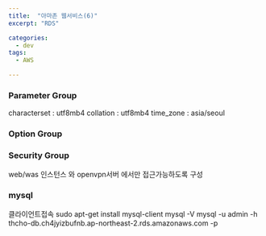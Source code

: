 ```yaml
---
title:  "아마존 웹서비스(6)"
excerpt: "RDS"

categories:
  - dev
tags:
  - AWS

---
```


### Parameter Group
characterset : utf8mb4
collation	: utf8mb4
time_zone	: asia/seoul

### Option Group

### Security Group
web/was 인스턴스 와 openvpn서버 에서만 접근가능하도록 구성


### mysql

클라이언트접속
sudo apt-get install mysql-client
mysql -V
mysql -u admin -h thcho-db.ch4jyizbufnb.ap-northeast-2.rds.amazonaws.com -p



